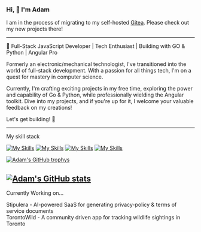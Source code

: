 ### Hi, 👋 I'm Adam

I am in the process of migrating to my self-hosted [Gitea](https://gitea.techcraftedbyadam.com/adam_macdonald). Please check out my new projects there!

---

🚀 Full-Stack JavaScript Developer | Tech Enthusiast | Building with GO & Python | Angular Pro

Formerly an electronic/mechanical technologist, I've transitioned into the world of full-stack development. With a passion for all things tech, I'm on a quest for mastery in computer science.

Currently, I'm crafting exciting projects in my free time, exploring the power and capability of Go & Python, while professionally wielding the Angular toolkit. Dive into my projects, and if you're up for it, I welcome your valuable feedback on my creations!

Let's get building! 🌟

---

My skill stack

[![My Skills](https://skillicons.dev/icons?i=js,html,css,sass)](https://skillicons.dev)
[![My Skills](https://skillicons.dev/icons?i=angular,typescript,nextjs,react,bootstrap,jquery)](https://skillicons.dev)
[![My Skills](https://skillicons.dev/icons?i=webpack,github,git,jest)](https://skillicons.dev)
[![My Skills](https://skillicons.dev/icons?i=arduino,cpp,scala,rust)](https://skillicons.dev)

[![Adam's GitHub trophys](https://github-profile-trophy.vercel.app/?username=am1macdonald&theme=tokyonight)](https://github.com/am1macdonald/github-readme-stats)

[![Adam's GitHub stats](https://github-readme-stats.vercel.app/api?username=am1macdonald)](https://github.com/am1macdonald/github-readme-stats)
---

Currently Working on...

Stipulera - AI-powered SaaS for generating privacy-policy & terms of service documents   
TorontoWild - A community driven app for tracking wildlife sightings in Toronto
